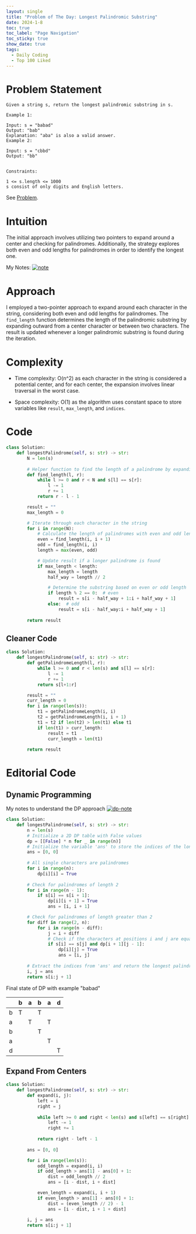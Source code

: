 ```yaml
---
layout: single
title: "Problem of The Day: Longest Palindromic Substring"
date: 2024-1-8
toc: true
toc_label: "Page Navigation"
toc_sticky: true
show_date: true
tags:
  - Daily Coding
  - Top 100 Liked
---
```

# Problem Statement
```
Given a string s, return the longest palindromic substring in s.

Example 1:

Input: s = "babad"
Output: "bab"
Explanation: "aba" is also a valid answer.
Example 2:

Input: s = "cbbd"
Output: "bb"
 

Constraints:

1 <= s.length <= 1000
s consist of only digits and English letters.
```

See [Problem](https://leetcode.com/problems/longest-palindromic-substring/description/?envType=study-plan-v2&envId=top-100-liked).

# Intuition
The initial approach involves utilizing two pointers to expand around a center and checking for palindromes. Additionally, the strategy explores both even and odd lengths for palindromes in order to identify the longest one.

My Notes:
[![note](/assets/images/2024-01-08_15-50-45-longest-palindromic-substring.png)](/assets/images/2024-01-08_15-50-45-longest-palindromic-substring.png)

# Approach
I employed a two-pointer approach to expand around each character in the string, considering both even and odd lengths for palindromes. The `find_length` function determines the length of the palindromic substring by expanding outward from a center character or between two characters. The result is updated whenever a longer palindromic substring is found during the iteration.

# Complexity
- Time complexity:
O(n^2) as each character in the string is considered a potential center, and for each center, the expansion involves linear traversal in the worst case.

- Space complexity:
O(1) as the algorithm uses constant space to store variables like `result`, `max_length`, and `indices`.

# Code
```python
class Solution:
    def longestPalindrome(self, s: str) -> str:
        N = len(s)
        
        # Helper function to find the length of a palindrome by expanding around a center
        def find_length(l, r):
            while l >= 0 and r < N and s[l] == s[r]:
                l -= 1
                r += 1
            return r - l - 1

        result = ""
        max_length = 0

        # Iterate through each character in the string
        for i in range(N):
            # Calculate the length of palindromes with even and odd lengths
            even = find_length(i, i + 1)
            odd = find_length(i, i)
            length = max(even, odd)

            # Update result if a longer palindrome is found
            if max_length < length:
                max_length = length
                half_way = length // 2

                # Determine the substring based on even or odd length
                if length % 2 == 0:  # even
                    result = s[i - half_way + 1:i + half_way + 1]
                else:  # odd
                    result = s[i - half_way:i + half_way + 1]
        
        return result
```
## Cleaner Code
```python
class Solution:
    def longestPalindrome(self, s: str) -> str:
        def getPalindromeLength(l, r):
            while l >= 0 and r < len(s) and s[l] == s[r]:
                l -= 1
                r += 1
            return s[l+1:r]

        result = ""
        curr_length = 0
        for i in range(len(s)):
            t1 = getPalindromeLength(i, i)
            t2 = getPalindromeLength(i, i + 1)
            t1 = t2 if len(t2) > len(t1) else t1
            if len(t1) > curr_length:
                result = t1
                curr_length = len(t1)
        
        return result
```

# Editorial Code
## Dynamic Programming
My notes to understand the DP approach
[![dp-note](/assets/images/2024-01-08_20-43-03-dp-approach.png)](/assets/images/2024-01-08_20-43-03-dp-approach.png)
```python
class Solution:
    def longestPalindrome(self, s: str) -> str:
        n = len(s)
        # Initialize a 2D DP table with False values
        dp = [[False] * n for _ in range(n)]
        # Initialize the variable 'ans' to store the indices of the longest palindrome
        ans = [0, 0]
        
        # All single characters are palindromes
        for i in range(n):
            dp[i][i] = True
        
        # Check for palindromes of length 2
        for i in range(n - 1):
            if s[i] == s[i + 1]:
                dp[i][i + 1] = True
                ans = [i, i + 1]

        # Check for palindromes of length greater than 2
        for diff in range(2, n):
            for i in range(n - diff):
                j = i + diff
                # Check if the characters at positions i and j are equal and the inner substring is a palindrome
                if s[i] == s[j] and dp[i + 1][j - 1]:
                    dp[i][j] = True
                    ans = [i, j]
        
        # Extract the indices from 'ans' and return the longest palindrome substring
        i, j = ans
        return s[i:j + 1]

```
Final state of DP with example "babad"

|   | b | a | b | a | d |
|---|---|---|---|---|---|
| b | T |   | T |   |   |
| a |   | T |   | T |   |
| b |   |   | T |   |   |
| a |   |   |   | T |   |
| d |   |   |   |   | T |


## Expand From Centers
```python
class Solution:
    def longestPalindrome(self, s: str) -> str:
        def expand(i, j):
            left = i
            right = j
            
            while left >= 0 and right < len(s) and s[left] == s[right]:
                left -= 1
                right += 1
                
            return right - left - 1
        
        ans = [0, 0]

        for i in range(len(s)):
            odd_length = expand(i, i)
            if odd_length > ans[1] - ans[0] + 1:
                dist = odd_length // 2
                ans = [i - dist, i + dist]

            even_length = expand(i, i + 1)
            if even_length > ans[1] - ans[0] + 1:
                dist = (even_length // 2) - 1
                ans = [i - dist, i + 1 + dist]
                
        i, j = ans
        return s[i:j + 1]
```